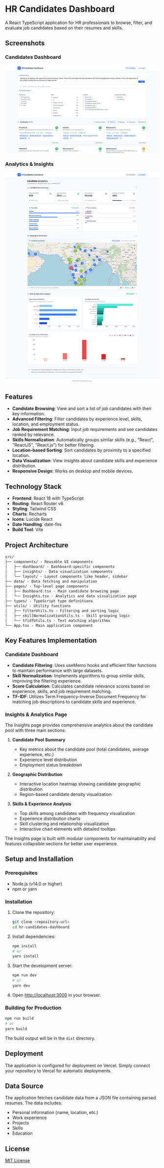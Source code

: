 # HR Candidates Dashboard

A React TypeScript application for HR professionals to browse, filter, and evaluate job candidates based on their resumes and skills.

## Screenshots

### Candidates Dashboard
![Candidates Dashboard](Candidates.png)

### Analytics & Insights
![Analytics & Insights](Insights.png)

## Features

- **Candidate Browsing**: View and sort a list of job candidates with their key information.
- **Advanced Filtering**: Filter candidates by experience level, skills, location, and employment status.
- **Job Requirement Matching**: Input job requirements and see candidates ranked by relevance.
- **Skills Normalization**: Automatically groups similar skills (e.g., "React", "ReactJS", "React.js") for better filtering.
- **Location-based Sorting**: Sort candidates by proximity to a specified location.
- **Data Visualization**: View insights about candidate skills and experience distribution.
- **Responsive Design**: Works on desktop and mobile devices.

## Technology Stack

- **Frontend**: React 18 with TypeScript
- **Routing**: React Router v6
- **Styling**: Tailwind CSS
- **Charts**: Recharts
- **Icons**: Lucide React
- **Date Handling**: date-fns
- **Build Tool**: Vite

## Project Architecture

```
src/
├── components/ - Reusable UI components
│   ├── dashboard/ - Dashboard-specific components
│   ├── insights/ - Data visualization components
│   └── layout/ - Layout components like header, sidebar
├── data/ - Data fetching and manipulation
├── pages/ - Top-level page components
│   ├── Dashboard.tsx - Main candidate browsing page
│   └── Insights.tsx - Analytics and data visualization page
├── types/ - TypeScript type definitions
├── utils/ - Utility functions
│   ├── filterUtils.ts - Filtering and sorting logic
│   ├── skillNormalizationUtils.ts - Skill grouping logic
│   └── tfidfUtils.ts - Text matching algorithms
└── App.tsx - Main application component
```

## Key Features Implementation

### Candidate Dashboard
- **Candidate Filtering**: Uses useMemo hooks and efficient filter functions to maintain performance with large datasets.
- **Skill Normalization**: Implements algorithms to group similar skills, improving the filtering experience.
- **Score Calculation**: Calculates candidate relevance scores based on experience, skills, and job requirement matching.
- **TF-IDF**: Utilizes Term Frequency-Inverse Document Frequency for matching job descriptions to candidate skills and experience.

### Insights & Analytics Page
The Insights page provides comprehensive analytics about the candidate pool with three main sections:

1. **Candidate Pool Summary**
   - Key metrics about the candidate pool (total candidates, average experience, etc.)
   - Experience level distribution
   - Employment status breakdown

2. **Geographic Distribution**
   - Interactive location heatmap showing candidate geographic distribution
   - Region-based candidate density visualization

3. **Skills & Experience Analysis**
   - Top skills among candidates with frequency visualization
   - Experience distribution charts
   - Skill clustering and relationship visualization
   - Interactive chart elements with detailed tooltips

The Insights page is built with modular components for maintainability and features collapsible sections for better user experience.

## Setup and Installation

### Prerequisites

- Node.js (v14.0 or higher)
- npm or yarn

### Installation

1. Clone the repository:
   ```bash
   git clone <repository-url>
   cd hr-candidates-dashboard
   ```

2. Install dependencies:
   ```bash
   npm install
   # or
   yarn install
   ```

3. Start the development server:
   ```bash
   npm run dev
   # or
   yarn dev
   ```

4. Open [http://localhost:3000](http://localhost:3000) in your browser.

### Building for Production

```bash
npm run build
# or
yarn build
```

The build output will be in the `dist` directory.

## Deployment

The application is configured for deployment on Vercel. Simply connect your repository to Vercel for automatic deployments.

## Data Source

The application fetches candidate data from a JSON file containing parsed resumes. The data includes:
- Personal information (name, location, etc.)
- Work experience
- Projects
- Skills
- Education

## License

[MIT License](LICENSE) 